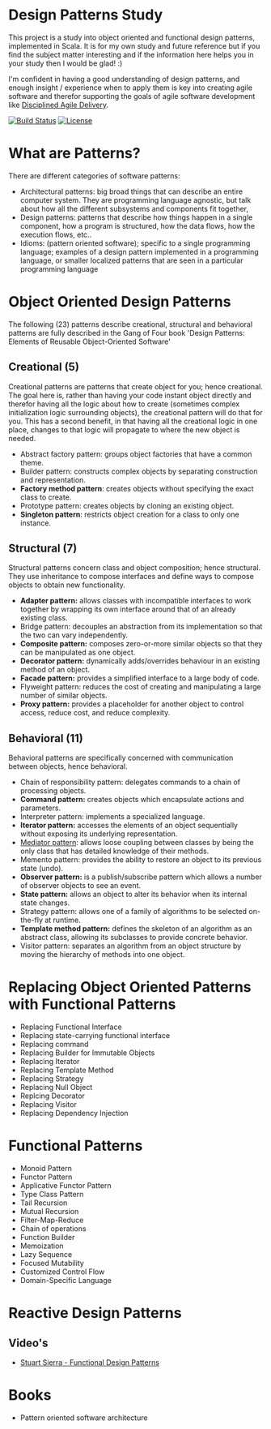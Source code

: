 # Design Patterns Study
This project is a study into object oriented and functional design patterns, implemented in Scala. It is for my own study 
and future reference but if you find the subject matter interesting and if the information here helps you in your study
then I would be glad! :)

I'm confident in having a good understanding of design patterns, and enough insight / experience when to apply them
is key into creating agile software and therefor supporting the goals of agile software development like [Disciplined
Agile Delivery](http://www.disciplinedagiledelivery.com/).

[![Build Status](https://travis-ci.org/dnvriend/design-patterns-study.svg?branch=master)](https://travis-ci.org/dnvriend/design-patterns-study)
[![License](http://img.shields.io/:license-Apache%202-red.svg)](http://www.apache.org/licenses/LICENSE-2.0.txt)

# What are Patterns?
There are different categories of software patterns:
* Architectural patterns: big broad things that can describe an entire computer system. They are programming language
 agnostic, but talk about how all the different subsystems and components fit together,
* Design patterns: patterns that describe how things happen in a single component, how a program is structured, how the data flows, 
how the execution flows, etc..
* Idioms: (pattern oriented software); specific to a single programming language; examples of a design pattern 
implemented in a programming language, or smaller localized patterns that are seen in a particular programming language

# Object Oriented Design Patterns
The following (23) patterns describe creational, structural and behavioral patterns are fully described in the Gang of Four
book 'Design Patterns: Elements of Reusable Object-Oriented Software'

## Creational (5)
Creational patterns are patterns that create object for you; hence creational. The goal here is, rather than having your 
code instant object directly and therefor having all the logic about how to create (sometimes complex initialization 
logic surrounding objects), the creational pattern will do that for you. This has a second benefit, in that having all
the creational logic in one place, changes to that logic will propagate to where the new object is needed. 

* Abstract factory pattern: groups object factories that have a common theme.
* Builder pattern: constructs complex objects by separating construction and representation.
* __Factory method pattern__: creates objects without specifying the exact class to create.
* Prototype pattern: creates objects by cloning an existing object.
* __Singleton pattern__: restricts object creation for a class to only one instance.

## Structural (7)
Structural patterns concern class and object composition; hence structural. They use inheritance to compose interfaces 
and define ways to compose objects to obtain new functionality.

* __Adapter pattern:__ allows classes with incompatible interfaces to work together by wrapping its own interface around that of an already existing class.
* Bridge pattern: decouples an abstraction from its implementation so that the two can vary independently.
* __Composite pattern:__ composes zero-or-more similar objects so that they can be manipulated as one object.
* __Decorator pattern:__ dynamically adds/overrides behaviour in an existing method of an object.
* __Facade pattern:__ provides a simplified interface to a large body of code.
* Flyweight pattern: reduces the cost of creating and manipulating a large number of similar objects.
* __Proxy pattern:__  provides a placeholder for another object to control access, reduce cost, and reduce complexity.

## Behavioral (11)
Behavioral patterns are specifically concerned with communication between objects, hence behavioral.

* Chain of responsibility pattern: delegates commands to a chain of processing objects.
* __Command pattern:__ creates objects which encapsulate actions and parameters.
* Interpreter pattern: implements a specialized language.
* __Iterator pattern:__ accesses the elements of an object sequentially without exposing its underlying representation.
* [Mediator pattern](https://sourcemaking.com/design_patterns/mediator): allows loose coupling between classes by being the only class that has detailed knowledge of their methods.
* Memento pattern: provides the ability to restore an object to its previous state (undo).
* __Observer pattern:__ is a publish/subscribe pattern which allows a number of observer objects to see an event.
* __State pattern:__ allows an object to alter its behavior when its internal state changes.
* Strategy pattern:  allows one of a family of algorithms to be selected on-the-fly at runtime.
* __Template method pattern:__ defines the skeleton of an algorithm as an abstract class, allowing its subclasses to provide concrete behavior.
* Visitor pattern: separates an algorithm from an object structure by moving the hierarchy of methods into one object.

# Replacing Object Oriented Patterns with Functional Patterns

* Replacing Functional Interface
* Replacing state-carrying functional interface
* Replacing command
* Replacing Builder for Immutable Objects
* Replacing Iterator
* Replacing Template Method
* Replacing Strategy
* Replacing Null Object
* Replcing Decorator
* Replacing Visitor
* Replacing Dependency Injection

# Functional Patterns

* Monoid Pattern
* Functor Pattern
* Applicative Functor Pattern
* Type Class Pattern
* Tail Recursion
* Mutual Recursion
* Filter-Map-Reduce
* Chain of operations
* Function Builder
* Memoization
* Lazy Sequence
* Focused Mutability
* Customized Control Flow
* Domain-Specific Language

# Reactive Design Patterns

## Video's
* [Stuart Sierra - Functional Design Patterns](https://www.youtube.com/watch?v=etr08mExAI0)

# Books
* Pattern oriented software architecture
